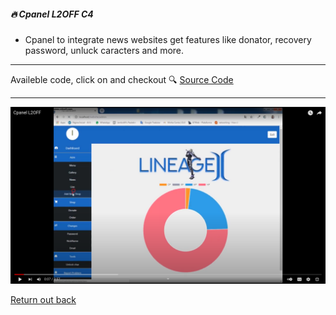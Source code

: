 ##### 🔥 Cpanel L2OFF C4

- Cpanel to integrate news websites get features like donator, recovery password, unluck caracters and more. 

---

Availeble code, click on and checkout 🔍 [Source Code](https://github.com/devnaelson/devnaelson/tree/main/projects/l2off-cpanel/code)

---

[![Watch the video](i.png)](https://www.youtube.com/watch?v=QQGnaNuzQIM)


[Return out back](https://github.com/devnaelson)
